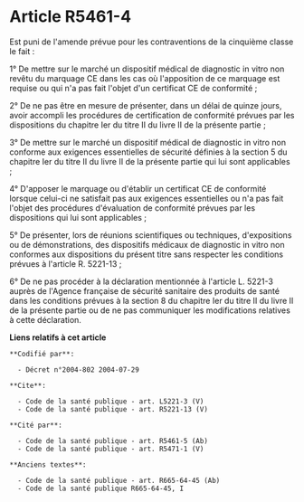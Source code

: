 # Article R5461-4

Est puni de l'amende prévue pour les contraventions de la cinquième classe le fait :

1° De mettre sur le marché un dispositif médical de diagnostic in vitro non revêtu du marquage CE dans les cas où
l'apposition de ce marquage est requise ou qui n'a pas fait l'objet d'un certificat CE de conformité ;

2° De ne pas être en mesure de présenter, dans un délai de quinze jours, avoir accompli les procédures de certification de
conformité prévues par les dispositions du chapitre Ier du titre II du livre II de la présente partie ;

3° De mettre sur le marché un dispositif médical de diagnostic in vitro non conforme aux exigences essentielles de sécurité
définies à la section 5 du chapitre Ier du titre II du livre II de la présente partie qui lui sont applicables ;

4° D'apposer le marquage ou d'établir un certificat CE de conformité lorsque celui-ci ne satisfait pas aux exigences
essentielles ou n'a pas fait l'objet des procédures d'évaluation de conformité prévues par les dispositions qui lui sont
applicables ;

5° De présenter, lors de réunions scientifiques ou techniques, d'expositions ou de démonstrations, des dispositifs médicaux
de diagnostic in vitro non conformes aux dispositions du présent titre sans respecter les conditions prévues à l'article R.
5221-13 ;

6° De ne pas procéder à la déclaration mentionnée à l'article L. 5221-3 auprès de l'Agence française de sécurité sanitaire
des produits de santé dans les conditions prévues à la section 8 du chapitre Ier du titre II du livre II de la présente
partie ou de ne pas communiquer les modifications relatives à cette déclaration.

**Liens relatifs à cet article**

	**Codifié par**:

	  - Décret n°2004-802 2004-07-29

	**Cite**:

	  - Code de la santé publique - art. L5221-3 (V)
	  - Code de la santé publique - art. R5221-13 (V)

	**Cité par**:

	  - Code de la santé publique - art. R5461-5 (Ab)
	  - Code de la santé publique - art. R5471-1 (V)

	**Anciens textes**:

	  - Code de la santé publique - art. R665-64-45 (Ab)
	  - Code de la santé publique R665-64-45, I
